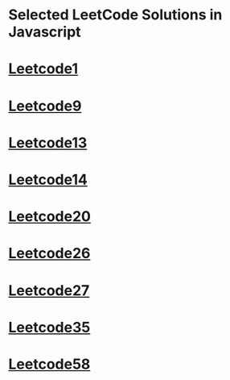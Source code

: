 # Selected LeetCode Solutions in Javascript

# [Leetcode1](https://github.com/mokhc/Javascript_LeetCode/blob/main/LeetCode1.js)
# [Leetcode9](https://github.com/mokhc/Javascript_LeetCode/blob/main/LeetCode9.js)
# [Leetcode13](https://github.com/mokhc/Javascript_LeetCode/blob/main/LeetCode13.js)
# [Leetcode14](https://github.com/mokhc/Javascript_LeetCode/blob/main/LeetCode14.js)
# [Leetcode20](https://github.com/mokhc/Javascript_LeetCode/blob/main/LeetCode20.js)
# [Leetcode26](https://github.com/mokhc/Javascript_LeetCode/blob/main/LeetCode26.js)
# [Leetcode27](https://github.com/mokhc/Javascript_LeetCode/blob/main/LeetCode27.js)
# [Leetcode35](https://github.com/mokhc/Javascript_LeetCode/blob/main/LeetCode35.js)
# [Leetcode58](https://github.com/mokhc/Javascript_LeetCode/blob/main/LeetCode58.js)
